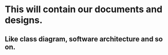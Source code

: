 # This will contain our documents and designs.
## Like class diagram, software architecture and so on.
